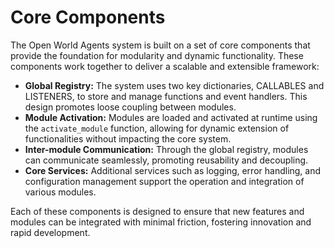 # Core Components

The Open World Agents system is built on a set of core components that provide the foundation for modularity and dynamic functionality. These components work together to deliver a scalable and extensible framework:

- **Global Registry:** The system uses two key dictionaries, CALLABLES and LISTENERS, to store and manage functions and event handlers. This design promotes loose coupling between modules.
- **Module Activation:** Modules are loaded and activated at runtime using the `activate_module` function, allowing for dynamic extension of functionalities without impacting the core system.
- **Inter-module Communication:** Through the global registry, modules can communicate seamlessly, promoting reusability and decoupling.
- **Core Services:** Additional services such as logging, error handling, and configuration management support the operation and integration of various modules.

Each of these components is designed to ensure that new features and modules can be integrated with minimal friction, fostering innovation and rapid development.
